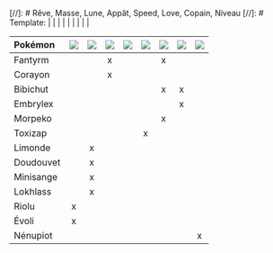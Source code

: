 [//]: # Rêve, Masse, Lune, Appât, Speed, Love, Copain, Niveau
[//]: # Template: | | | | | | | | |

|Pokémon|![](https://www.pokepedia.fr/images/b/b3/R%C3%AAve_Ball.png)|![](https://www.pokepedia.fr/images/8/8e/Masse_Ball.png)|![](https://www.pokepedia.fr/images/d/df/Lune_Ball.png)|![](https://www.pokepedia.fr/images/8/80/App%C3%A2t_Ball.png)|![](https://www.pokepedia.fr/images/0/03/Speed_Ball.png)|![](https://www.pokepedia.fr/images/0/0d/Love_Ball.png)|![](https://www.pokepedia.fr/images/c/c9/Copain_Ball.png)|![](https://www.pokepedia.fr/images/9/9d/Niveau_Ball.png)|
|:----------|:----------:|:----------:|:----------:|:----------:|:----------:|:----------:|:----------:|:----------:|
|Fantyrm  | | |x| | |x| | |
|Corayon  | | |x| | | | | |
|Bibichut | | | | | |x|x| |
|Embrylex | | | | | | |x| |
|Morpeko  | | | | | |x| | |
|Toxizap  | | | | |x| | | |
|Limonde  | |x| | | | | | |
|Doudouvet| |x| | | | | | |
|Minisange| |x| | | | | | |
|Lokhlass | |x| | | | | | |
|Riolu    |x| | | | | | | |
|Évoli    |x| | | | | | | |
|Nénupiot | | | | | | | |x|
